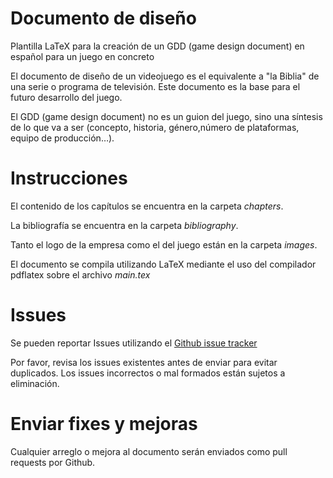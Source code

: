 # Documento de diseño
Plantilla LaTeX para la creación de un GDD (game design document) en español para un juego en concreto

El documento de diseño de un videojuego es el equivalente a "la Biblia" de una serie o programa de televisión. Este documento es la base para el futuro desarrollo del juego.

El GDD (game design document) no es un guion del juego, sino una síntesis de lo que va a ser (concepto, historia, género,número de plataformas, equipo de producción…).

# Instrucciones
El contenido de los capítulos se encuentra en la carpeta _chapters_.

La bibliografía se encuentra en la carpeta _bibliography_.

Tanto el logo de la empresa como el del juego están en la carpeta _images_.

El documento se compila utilizando LaTeX mediante el uso del compilador pdflatex sobre el archivo _main.tex_

# Issues
Se pueden reportar Issues utilizando el [Github issue tracker](https://github.com/iMartinezMateu/documento-diseno-juego/issues)

Por favor, revisa los issues existentes antes de enviar para evitar duplicados. Los issues incorrectos o mal formados están sujetos a eliminación.

# Enviar fixes y mejoras
Cualquier arreglo o mejora al documento serán enviados como pull requests por Github.
